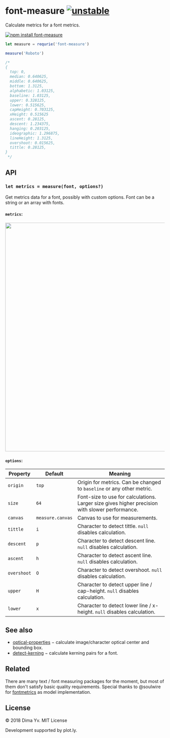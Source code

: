 # font-measure [![unstable](https://img.shields.io/badge/stability-unstable-green.svg)](http://github.com/badges/stability-badges)

Calculate metrics for a font metrics.

[![npm install font-measure](https://nodei.co/npm/font-measure.png?mini=true)](https://npmjs.org/package/font-measure/)

```js
let measure = requrie('font-measure')

measure('Roboto')

/*
{
  top: 0,
  median: 0.640625,
  middle: 0.640625,
  bottom: 1.3125,
  alphabetic: 1.03125,
  baseline: 1.03125,
  upper: 0.328125,
  lower: 0.515625,
  capHeight: 0.703125,
  xHeight: 0.515625
  ascent: 0.28125,
  descent: 1.234375,
  hanging: 0.203125,
  ideographic: 1.296875,
  lineHeight: 1.3125,
  overshoot: 0.015625,
  tittle: 0.28125,
}
 */

```

## API

### `let metrics = measure(font, options?)`

Get metrics data for a font, possibly with custom options. Font can be a string or an array with fonts.

#### `metrics`:

<img src="https://github.com/dy/font-measure/raw/master/sphinx.svg?sanitize=true" width="720"/>


#### `options`:

Property | Default | Meaning
---|---|---
`origin` | `top` | Origin for metrics. Can be changed to `baseline` or any other metric.
`size` | `64` | Font-size to use for calculations. Larger size gives higher precision with slower performance.
`canvas` | `measure.canvas` | Canvas to use for measurements.
`tittle` | `i` | Character to detect tittle. `null` disables calculation.
`descent` | `p` | Character to detect descent line. `null` disables calculation.
`ascent` | `h` | Character to detect ascent line. `null` disables calculation.
`overshoot` | `O` | Character to detect overshoot. `null` disables calculation.
`upper` | `H` | Character to detect upper line / cap-height. `null` disables calculation.
`lower` | `x` | Character to detect lower line / x-height. `null` disables calculation.


## See also

* [optical-properties](https://ghub.io/optical-properties) − calculate image/character optical center and bounding box.
* [detect-kerning](https://ghub.io/detect-kerning) − calculate kerning pairs for a font.

## Related

There are many text / font measuring packages for the moment, but most of them don't satisfy basic quality requirements. Special thanks to @soulwire
 for [fontmetrics](https://ghub.io/fontmetrics) as model implementation.

## License

© 2018 Dima Yv. MIT License

Development supported by plot.ly.
